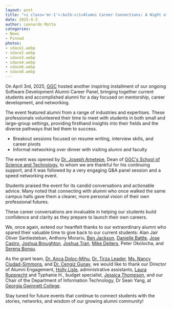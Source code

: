 ```yaml
---
layout: post
title: "<i class='mr-1'>:bulb:</i>Alumni Career Connections: A Night of Mentorship and Insight"
date: 2025-4-3
author: Leonardo Motta
categories:
- News
- Pinned
photos:
- sdace1.webp
- sdace2.webp
- sdace3.webp
- sdace4.webp
- sdace6.webp
- sdace8.webp
---
```

On April 3rd, 2025, [GGC](https://ggc.edu) hosted another inspiring installment
of our ongoing Software Development Alumni Career Panel, bringing together
current students and accomplished alumni for a day focused on mentorship,
career development, and networking.

The event featured alumni from a range of industries and expertises. These
professionals volunteered their time to meet with students in both small and
large-group settings, providing firsthand insights into their fields and the
diverse pathways that led them to success.

- Breakout sessions focused on resume writing, interview skills, and career pivots
- Informal networking over dinner with visiting alumni and faculty

The event was opened by
[Dr. Joseph Ametepe](https://www.linkedin.com/in/joseph-ametepe-5ab30794),
Dean of [GGC's School of Science and Technology](https://www.linkedin.com/showcase/ggc-school-of-science-and-technology/),
to whom we are thankful for his continuing support, and it was followed by a
very engaging Q&A panel session and a speed networking event.

Students praised the event for its candid conversations and actionable advice.
Many noted that connecting with alumni who once walked the same campus halls
gave them a clearer, more personal vision of their own professional futures.

These career conversations are invaluable in helping our students build
confidence and clarity as they prepare to launch their own careers.

We, once again, extend our heartfelt thanks to our extraordinary alumni who
spared their valuable time to give back to our current students:
Alan Jair Oliver Santiesteban, Anthony Morariu,
[Ben Jackson](https://www.linkedin.com/in/ben-jackson-atl),
[Danielle Battle](https://www.linkedin.com/in/danidavi0087),
[Jose Castro](https://www.linkedin.com/in/jose-castro-0525b1154),
[Joshua Broughton](https://www.linkedin.com/in/joshua-broughton-501487b6),
[Joshua Tran](https://www.linkedin.com/in/joshua-tran-9700a8118),
[Mike Deiters](https://www.linkedin.com/in/mikedeiters), Peter Okolocha, and
[Serena Bonsu](https://www.linkedin.com/in/serena-bonsu).

As the grant team, [Dr. Anca Doloc-Mihu](https://www.linkedin.com/in/anca-doloc-mihu-359aa312), [Dr. Tirza Leader](https://www.linkedin.com/in/tirza-leader-9910258a),
[Ms. Nancy Ciudad-Simmons](https://www.linkedin.com/in/nancy-ciudad-simmons-8578681b),
and [Dr. Cengiz Gunay](https://www.linkedin.com/in/cengiz-gunay-5010a89),
we would like to thank our Director of Alumni Engagement,
[Holly Lisle](https://www.linkedin.com/in/holly-lisle-9bb98b20), administrative
assistants, [Laura Rupprecht](https://www.linkedin.com/in/laura-rupprecht-30579015b)
and Typhanie H., budget specialist,
[Jessica Thompson](https://www.linkedin.com/in/jessica-thompson-06719546),
and our Chair of the Department of Information Technology, Dr Sean Yang, at
[Georgia Gwinnett College](https://www.linkedin.com/school/georgiagwinnettcollege/).

Stay tuned for future events that continue to connect students with the
stories, networks, and wisdom of our growing alumni community!

